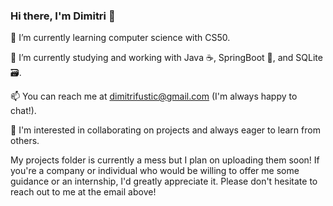 ### Hi there, I'm Dimitri 👋

🌱 I’m currently learning computer science with CS50.

🔭 I’m currently studying and working with Java ☕️, SpringBoot 🍃, and SQLite 🗃️.

📫 You can reach me at dimitrifustic@gmail.com (I'm always happy to chat!).

🤔 I'm interested in collaborating on projects and always eager to learn from others.

My projects folder is currently a mess but I plan on uploading them soon!
If you're a company or individual who would be willing to offer me some guidance or an internship, I'd greatly appreciate it. Please don't hesitate to reach out to me at the email above!
